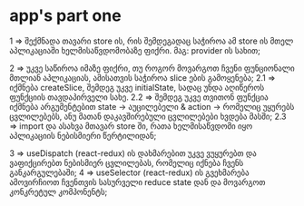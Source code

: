 # app's part one 

1 => შექმნადა თავარი store ის, რის შემდეგადაც საჭიროა ამ store ის მთელ აპლიკაციაში ხელმისაწვდომობაზე ფიქრი. მაგ: provider ის სახით;

2 => უკვე საწიროა იმაზე ფიქრი, თუ როგორ მოვარგოთ ჩვენი ფუნციონალი მთლიან აპლიკაციას, ამისათვის საჭიროა slice ების გამოყენება;
 2.1 => იქმნება createSlice, შემდეგ უკვე initialState, სადაც უნდა აღიწეროს ფუნქციის თავდაპირველი სახე.
 2.2 => შემდეგ უკვე თვითონ ფუნქცია იქმნება არგუმენტებით state -> აუცილებელი & action -> რომელიც უყურებს ცვლილებებს, ანუ მათან დაკავშირებული ცვლილებები ხვდება მასში;
 2.3 => import და ასახვა მთავარ store ში, რათა ხელმისაწვდომი იყო აპლიკაციის ნებისმიერი წერტილიდან;

3 => useDispatch (react-redux) ის დახმარებით უკვე ვუყურებთ და ვაფიქცირებთ ნებისმიერ ცვლილებას, რომელიც იქნება ჩვენს განკარგულებაში;
4 => useSelector (react-redux) ის გვეხმარება ამოვირჩიოთ ჩვენთვის სასურველი reduce state დან და მოვარგოთ კონკრეტულ კომპონენტს; 

